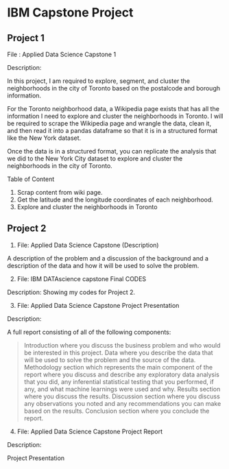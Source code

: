 # IBM Capstone Project

## Project 1
File : Applied Data Science Capstone 1

Description:

In this project, I am required to explore, segment, and cluster the neighborhoods in the city of Toronto based on the postalcode and borough information.

For the Toronto neighborhood data, a Wikipedia page exists that has all the information I need to explore and cluster the neighborhoods in Toronto. I will be required to scrape the Wikipedia page and wrangle the data, clean it, and then read it into a pandas dataframe so that it is in a structured format like the New York dataset.

Once the data is in a structured format, you can replicate the analysis that we did to the New York City dataset to explore and cluster the neighborhoods in the city of Toronto.

Table of Content
1. Scrap content from wiki page.
2. Get the latitude and the longitude coordinates of each neighborhood.
3. Explore and cluster the neighborhoods in Toronto

## Project 2
1. File: Applied Data Science Capstone (Description)

A description of the problem and a discussion of the background and a description of the data and how it will be used to solve the problem.

2. File: IBM DATAscience capstone Final CODES

Description: Showing my codes for Project 2.

3. File: Applied Data Science Capstone Project Presentation

Description:

A full report consisting of all of the following components:

> Introduction where you discuss the business problem and who would be interested in this project.
> Data where you describe the data that will be used to solve the problem and the source of the data.
> Methodology section which represents the main component of the report where you discuss and describe any exploratory data analysis that you did, any inferential statistical testing that you performed, if any, and what machine learnings were used and why.
> Results section where you discuss the results.
> Discussion section where you discuss any observations you noted and any recommendations you can make based on the results.
> Conclusion section where you conclude the report.

4. File: Applied Data Science Capstone Project Report

Description:

Project Presentation



